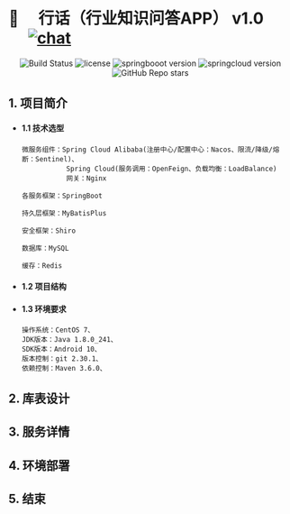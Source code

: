 # 🌟 &emsp;行话（行业知识问答APP） v1.0  &emsp; &emsp; [![chat](https://img.shields.io/badge/chat-weChat-blue.svg)](https://cdn.jsdelivr.net/gh/zhaojie777/picture_repository/2021-4-29/1619695898789-%E5%BE%AE%E4%BF%A1%E5%9B%BE%E7%89%87_20200913000038.jpg)


<p align="center"> 
 <img src="https://img.shields.io/badge/build-passing-success.svg" alt="Build Status">
 <img src="https://img.shields.io/github/license/zhaojie777/HangHua-Base?style=flat-square" alt="license">
 <img src="https://img.shields.io/badge/SpringBoot-2.3.10.RELEASE-green.svg" alt="springbooot version">
 <img src="https://img.shields.io/badge/SpringCloud-Hoxton.SR11-green.svg" alt="springcloud version">
 <img src="https://img.shields.io/github/stars/zhaojie777/HangHua-Base?label=star&style=social" alt="GitHub Repo stars">
</p>


## 1. 项目简介

- #### 1.1 技术选型
      微服务组件：Spring Cloud Alibaba(注册中心/配置中心：Nacos、限流/降级/熔断：Sentinel)、
                 Spring Cloud(服务调用：OpenFeign、负载均衡：LoadBalance)
                 网关：Nginx
      
      各服务框架：SpringBoot
 
      持久层框架：MyBatisPlus
      
      安全框架：Shiro
 
      数据库：MySQL
 
      缓存：Redis
 
 
- #### 1.2 项目结构
 
- #### 1.3 环境要求
      操作系统：CentOS 7、
      JDK版本：Java 1.8.0_241、
      SDK版本：Android 10、
      版本控制：git 2.30.1、
      依赖控制：Maven 3.6.0、
 
## 2. 库表设计
 
 
## 3. 服务详情
 
 
## 4. 环境部署
 
 
## 5. 结束
 





